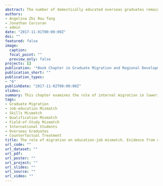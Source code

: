 ```yaml
---
abstract: The number of domestically educated overseas graduates remaining in Australia after graduation has risen significantly since 2007. There is growing evidence to suggest that overseas graduates have a high probability of being employed in lower-skilled jobs that do not match their educational qualifications. A lack of spatial flexibility in terms of geographic mobility underlies this outcome. Prior work has examined the role of long-distance commuting in reducing the chance of experiencing an education-job mismatch, but there is limited empirical research on the way migration acts as a strategy to overcome this misalignment. Compared to long-distance commuting, migration enables a larger geographical scope of job search and thus is regarded to offer a greater potential in mitigating education-job mismatch. Drawing on annual data from the Australian Graduate Survey between 2008 and 2012, this chapter examines the role of internal migration in lowering the likelihood of overseas graduates experiencing an education-job mismatch. Results highlight that migration leads to a reduction of education-job mismatch among overseas graduates. Nonetheless, the extent of this impact is marginal, lowering the probability by only two to three per cent. This modest effect is attributed to the tendency of overseas graduates to echo the settlement patterns of long-standing migrants and relocate to metropolitan regions that typically have a higher incidence of education-job mismatch.
authors:
- Angelina Zhi Rou Tang
- Jonathan Corcoran
- admin
date: "2017-11-01T00:00:00Z"
doi: ""
featured: false
image:
  caption: 
  focal_point: ""
  preview_only: false
projects: []
publication: '*Book Chapter in Graduate Migration and Regional Development*'
publication_short: ""
publication_types:
- "6"
publishDate: "2017-11-02T00:00:00Z"
slides: 
summary: This chapter examines the role of internal migration in lowering the likelihood of overseas graduates experiencing an education-job mismatch.
tags:
- Graduate Migration
- Job-education Mismatch
- Skills Mismatch
- Qualification Mismatch
- Field-of-Study Mismatch
- International Students
- Overseas Graduates
- Counterfactual Treatment
title: The role of migration on education-job mismatch. Evidence from overseas graduates in Australia
url_code: ""
url_dataset: ""
url_pdf: 
url_poster: ""
url_project: ""
url_slides: ""
url_source: ""
url_video: ""
---
```

